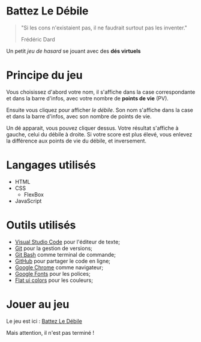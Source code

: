 # Battez Le Débile
> "Si les cons n'existaient pas, il ne faudrait surtout pas les inventer."
>
> Frédéric Dard

Un petit *jeu de hasard* se jouant avec des **dés virtuels**

# Principe du jeu
Vous choisissez d'abord votre nom, il s'affiche dans la case correspondante et dans la barre d'infos, avec votre nombre de **points de vie** (PV).

Ensuite vous cliquez pour afficher *le débile*. Son nom s'affiche dans la case et dans la barre d'infos, avec son nombre de points de vie.

Un dé apparait, vous pouvez cliquer dessus.
Votre résultat s'affiche à gauche, celui du débile à droite.
Si votre score est plus élevé, vous enlevez la différence aux points de vie du débile, et inversement.

# Langages utilisés

* HTML
* CSS
    * FlexBox
* JavaScript

# Outils utilisés

* [Visual Studio Code](https://code.visualstudio.com/) pour l'éditeur de texte;
* [Git](https://git-scm.com/) pour la gestion de versions;
* [Git Bash](https://gitforwindows.org/) comme terminal de commande;
* [GitHub](https://github.com/) pour partager le code en ligne;
* [Google Chrome](https://www.google.fr/chrome/?brand=CHBD&gclid=CjwKCAjwpqv0BRABEiwA-TySweC2bONhPrgyuzbP4_9snC9rXGiS1lxTNuhsrfpnmj39i5z8PpHkJRoC7C0QAvD_BwE&gclsrc=aw.ds) comme navigateur;
* [Google Fonts](https://fonts.google.com/) pour les polices;
* [Flat ui colors](https://flatuicolors.com/) pour les couleurs;

# Jouer au jeu
Le jeu est ici : [Battez Le Débile](http://yannickbiheul.fr/jeu.html)

Mais attention, il n'est pas terminé !
